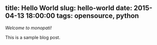title: Hello World
slug: hello-world
date: 2015-04-13 18:00:00
tags: opensource, python
---

_Welcome to monopati!_

This is a sample blog post.
